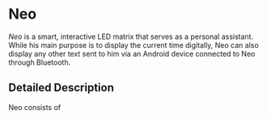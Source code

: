 # Neo

*Neo* is a smart, interactive LED matrix that serves as a personal assistant. While his main purpose is to display the current time digitally, Neo can also display any other text sent to him via an Android device connected to Neo through Bluetooth.

## Detailed Description

Neo consists of 
